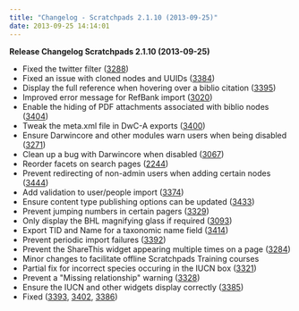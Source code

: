 ```yaml
---
title: "Changelog - Scratchpads 2.1.10 (2013-09-25)"
date: 2013-09-25 14:14:01
---
```


<strong>Release Changelog
Scratchpads 2.1.10 (2013-09-25)</strong>

- Fixed the twitter filter (<a href="http://support.scratchpads.eu/issues/3288">3288</a>)
- Fixed an issue with cloned nodes and UUIDs (<a href="http://support.scratchpads.eu/issues/3384">3384</a>)
- Display the full reference when hovering over a biblio citation (<a href="http://support.scratchpads.eu/issues/3395">3395</a>)
- Improved error message for RefBank import (<a href="http://support.scratchpads.eu/issues/3020">3020</a>)
- Enable the hiding of PDF attachments associated with biblio nodes (<a href="http://support.scratchpads.eu/issues/3404">3404</a>)
- Tweak the meta.xml file in DwC-A exports (<a href="http://support.scratchpads.eu/issues/3400">3400</a>)
- Ensure Darwincore and other modules warn users when being disabled (<a href="http://support.scratchpads.eu/issues/3271">3271</a>)
- Clean up a bug with Darwincore when disabled (<a href="http://support.scratchpads.eu/issues/3067">3067</a>)
- Reorder facets on search pages (<a href="http://support.scratchpads.eu/issues/2244">2244</a>)
- Prevent redirecting of non-admin users when adding certain nodes (<a href="http://support.scratchpads.eu/issues/3444">3444</a>)
- Add validation to user/people import (<a href="http://support.scratchpads.eu/issues/3374">3374</a>)
- Ensure content type publishing options can be updated (<a href="http://support.scratchpads.eu/issues/3433">3433</a>)
- Prevent jumping numbers in certain pagers (<a href="http://support.scratchpads.eu/issues/3329">3329</a>)
- Only display the BHL magnifying glass if required (<a href="http://support.scratchpads.eu/issues/3093">3093</a>)
- Export TID and Name for a taxonomic name field (<a href="http://support.scratchpads.eu/issues/3414">3414</a>)
- Prevent periodic import failures (<a href="http://support.scratchpads.eu/issues/3392">3392</a>)
- Prevent the ShareThis widget appearing multiple times on a page (<a href="http://support.scratchpads.eu/issues/3284">3284</a>)
- Minor changes to facilitate offline Scratchpads Training courses
- Partial fix for incorrect species occuring in the IUCN box (<a href="http://support.scratchpads.eu/issues/3321">3321</a>)
- Prevent a "Missing relationship" warning (<a href="http://support.scratchpads.eu/issues/3328">3328</a>)
- Ensure the IUCN and other widgets display correctly (<a href="http://support.scratchpads.eu/issues/3385">3385</a>)
- Fixed (<a href="http://support.scratchpads.eu/issues/3393">3393</a>, <a href="http://support.scratchpads.eu/issues/3402">3402</a>, <a href="http://support.scratchpads.eu/issues/3386">3386</a>)

